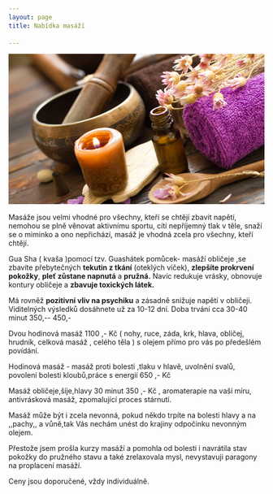 ```yaml
---
layout: page
title: Nabídka masáží

---
```


![](/uploads/Ayurvedic-Massage-and-Spa-Thiruvananthapuram.jpg)

Masáže jsou velmi vhodné pro všechny, kteří se chtějí zbavit napětí, nemohou se plně věnovat aktivnímu sportu, cítí nepříjemný tlak v těle, snaží se o miminko a ono nepřichází, masáž je vhodná zcela pro všechny, kteří chtějí.

Gua Sha ( kvaša )pomocí tzv. Guashátek pomůcek- masáží obličeje ,se zbavíte přebytečných **tekutin z tkání** (oteklých víček), **zlepšíte prokrvení pokožky**, **pleť zůstane napnutá** a **pružná.** Navíc redukuje vrásky, obnovuje kontury obličeje a **zbavuje toxických látek.**

Má rovněž **pozitivní vliv na psychiku** a zásadně snižuje napětí v obličeji. Viditelných výsledků dosáhnete už za 10-12 dní. Doba trvání cca 30-40 minut 350,-- 450,-

Dvou hodinová masáž 1100 ,- Kč ( nohy, ruce, záda, krk, hlava, obličej, hrudník, celková masáž , celého těla ) s olejem přímo pro vás po předešlém povídání.

Hodinová masáž - masáž proti bolesti ,tlaku v hlavě, uvolnění svalů, povolení bolesti kloubů,práce s energií 650 ,- Kč

Masáž obličeje,šíje,hlavy 30 minut 350 ,- Kč , aromaterapie na vaší míru, antivrásková masáž, zpomalující proces stárnutí.

Masáž může být i zcela nevonná, pokud někdo trpíte na bolesti hlavy a na ,,pachy,, a vůně,tak Vás nechám unést do krajiny odpočinku nevonným olejem.

Přestože jsem prošla kurzy masáží a pomohla od bolesti i navrátila stav pokožky do pružného stavu a také zrelaxovala mysl, nevystavuji paragony na proplacení masáží.

Ceny jsou doporučené, vždy individuálně.